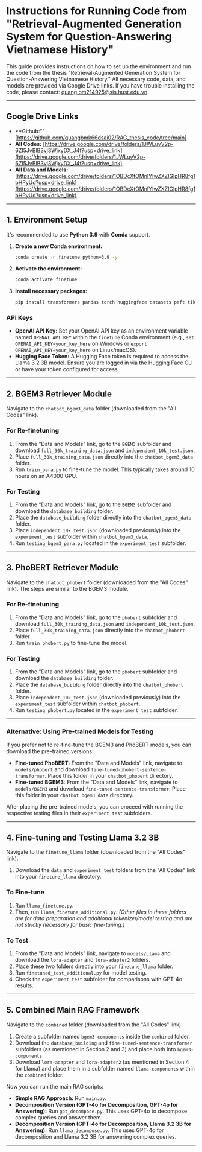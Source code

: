 # Instructions for Running Code from "Retrieval-Augmented Generation System for Question-Answering Vietnamese History"

This guide provides instructions on how to set up the environment and run the code from the thesis "Retrieval-Augmented Generation System for Question-Answering Vietnamese History." All necessary code, data, and models are provided via Google Drive links. If you have trouble installing the code, please contact: quang.bm214925@sis.hust.edu.vn

---

## Google Drive Links
* **Github:"" [https://github.com/quangbmk66dsai02/RAG_thesis_code/tree/main]
* **All Codes:** [https://drive.google.com/drive/folders/1JWLuyV2p-6ZI5JvBlB3vj3WjxyDX_J4f?usp=drive_link](https://drive.google.com/drive/folders/1JWLuyV2p-6ZI5JvBlB3vj3WjxyDX_J4f?usp=drive_link)
* **All Data and Models:** [https://drive.google.com/drive/folders/1OBDcXtOMnlYIwZXZIGlpHR8fg1bHPyUd?usp=drive_link](https://drive.google.com/drive/folders/1OBDcXtOMnlYIwZXZIGlpHR8fg1bHPyUd?usp=drive_link)

---

## 1. Environment Setup

It's recommended to use **Python 3.9** with **Conda** support.

1.  **Create a new Conda environment:**
    ```bash
    conda create -n finetune python=3.9 -y
    ```
2.  **Activate the environment:**
    ```bash
    conda activate finetune
    ```
3.  **Install necessary packages:**
    ```bash
    pip install transformers pandas torch huggingface datasets peft tiktoken blobfile protobuf sentencepiece sentence_transformers faiss-cpu
    ```

### API Keys

* **OpenAI API Key:** Set your OpenAI API key as an environment variable named `OPENAI_API_KEY` within the `finetune` Conda environment (e.g., `set OPENAI_API_KEY=your_key_here` on Windows or `export OPENAI_API_KEY=your_key_here` on Linux/macOS).
* **Hugging Face Token:** A Hugging Face token is required to access the Llama 3.2 3B model. Ensure you are logged in via the Hugging Face CLI or have your token configured for access.

---

## 2. BGEM3 Retriever Module

Navigate to the `chatbot_bgem3_data` folder (downloaded from the "All Codes" link).

### For Re-finetuning

1.  From the "Data and Models" link, go to the `BGEM3` subfolder and download `full_30k_training_data.json` and `independent_10k_test.json`.
2.  Place `full_30k_training_data.json` directly into the `chatbot_bgem3_data` folder.
3.  Run `train_para.py` to fine-tune the model. This typically takes around 10 hours on an A4000 GPU.

### For Testing

1.  From the "Data and Models" link, go to the `BGEM3` subfolder and download the `database_building` folder.
2.  Place the `database_building` folder directly into the `chatbot_bgem3_data` folder.
3.  Place `independent_10k_test.json` (downloaded previously) into the `experiment_test` subfolder within `chatbot_bgem3_data`.
4.  Run `testing_bgem3_para.py` located in the `experiment_test` subfolder.

---

## 3. PhoBERT Retriever Module

Navigate to the `chatbot_phobert` folder (downloaded from the "All Codes" link). The steps are similar to the BGEM3 module.

### For Re-finetuning

1.  From the "Data and Models" link, go to the `phobert` subfolder and download `full_30k_training_data.json` and `independent_10k_test.json`.
2.  Place `full_30k_training_data.json` directly into the `chatbot_phobert` folder.
3.  Run `train_phobert.py` to fine-tune the model.

### For Testing

1.  From the "Data and Models" link, go to the `phobert` subfolder and download the `database_building` folder.
2.  Place the `database_building` folder directly into the `chatbot_phobert` folder.
3.  Place `independent_10k_test.json` (downloaded previously) into the `experiment_test` subfolder within `chatbot_phobert`.
4.  Run `testing_phobert.py` located in the `experiment_test` subfolder.

---

### Alternative: Using Pre-trained Models for Testing

If you prefer not to re-fine-tune the BGEM3 and PhoBERT models, you can download the pre-trained versions:

* **Fine-tuned PhoBERT:** From the "Data and Models" link, navigate to `models/phobert` and download `fine-tuned-phobert-sentence-transformer`. Place this folder in your `chatbot_phobert` directory.
* **Fine-tuned BGEM3:** From the "Data and Models" link, navigate to `models/BGEM3` and download `fine-tuned-sentence-transformer`. Place this folder in your `chatbot_bgem3_data` directory.

After placing the pre-trained models, you can proceed with running the respective testing files in their `experiment_test` subfolders.

---

## 4. Fine-tuning and Testing Llama 3.2 3B

Navigate to the `finetune_llama` folder (downloaded from the "All Codes" link).

1.  Download the `data` and `experiment_test` folders from the "All Codes" link into your `finetune_llama` directory.

### To Fine-tune

1.  Run `llama_finetune.py`.
2.  Then, run `llama_finetune_additional.py`.
    *(Other files in these folders are for data preparation and additional tokenizer/model testing and are not strictly necessary for basic fine-tuning.)*

### To Test

1.  From the "Data and Models" link, navigate to `models/Llama` and download the `lora-adapter` and `lora-adapter2` folders.
2.  Place these two folders directly into your `finetune_llama` folder.
3.  Run `finetuned_test_additional.py` for model testing.
4.  Check the `experiment_test` subfolder for comparisons with GPT-4o results.

---

## 5. Combined Main RAG Framework

Navigate to the `combined` folder (downloaded from the "All Codes" link).

1.  Create a subfolder named `bgem3-components` inside the `combined` folder.
2.  Download the `database_building` and `fine-tuned-sentence-transformer` subfolders (as mentioned in Section 2 and 3) and place both into `bgem3-components`.
3.  Download `lora-adapter` and `lora-adapter2` (as mentioned in Section 4 for Llama) and place them in a subfolder named `llama-components` within the `combined` folder.

Now you can run the main RAG scripts:

* **Simple RAG Approach:** Run `main.py`.
* **Decomposition Version (GPT-4o for Decomposition, GPT-4o for Answering):** Run `gpt_decompose.py`. This uses GPT-4o to decompose complex queries and answer them.
* **Decomposition Version (GPT-4o for Decomposition, Llama 3.2 3B for Answering):** Run `llama_decompose.py`. This uses GPT-4o for decomposition and Llama 3.2 3B for answering complex queries.

---
